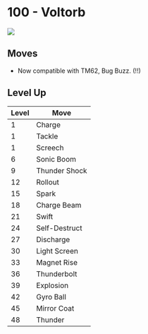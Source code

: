 # 100 - Voltorb
![][100]

## Moves

 - Now compatible with TM62, Bug Buzz. (!!)

## Level Up

Level | Move
---   | ---
  1   | Charge
  1   | Tackle
  1   | Screech
  6   | Sonic Boom
  9   | Thunder Shock
 12   | Rollout
 15   | Spark
 18   | Charge Beam
 21   | Swift
 24   | Self-Destruct
 27   | Discharge
 30   | Light Screen
 33   | Magnet Rise
 36   | Thunderbolt
 39   | Explosion
 42   | Gyro Ball
 45   | Mirror Coat
 48   | Thunder



[100]: ../img/pokemon/100.png
